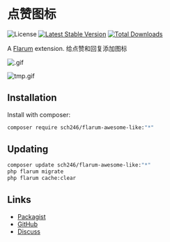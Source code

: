 # 点赞图标

![License](https://img.shields.io/badge/license-MIT-blue.svg) [![Latest Stable Version](https://img.shields.io/packagist/v/sch246/flarum-awesome-like.svg)](https://packagist.org/packages/sch246/flarum-awesome-like) [![Total Downloads](https://img.shields.io/packagist/dt/sch246/flarum-awesome-like.svg)](https://packagist.org/packages/sch246/flarum-awesome-like)

A [Flarum](https://flarum.org) extension. 给点赞和回复添加图标

![.gif](https://s2.loli.net/2024/12/22/yx5vnTLXlrWoPaj.gif)

![tmp.gif](https://s2.loli.net/2024/12/22/mwdogVOn3fJ28Sv.gif)

## Installation

Install with composer:

```sh
composer require sch246/flarum-awesome-like:"*"
```

## Updating

```sh
composer update sch246/flarum-awesome-like:"*"
php flarum migrate
php flarum cache:clear
```

## Links

- [Packagist](https://packagist.org/packages/sch246/flarum-awesome-like)
- [GitHub](https://github.com/sch246/flarum-awesome-like)
- [Discuss](https://discuss.flarum.org/d/PUT_DISCUSS_SLUG_HERE)
